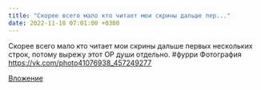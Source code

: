 ```yaml
---
title: "Скорее всего мало кто читает мои скрины дальше пер..."
date: 2022-11-18 07:01:00 +0300
---
```


Скорее всего мало кто читает мои скрины дальше первых нескольких строк, потому вырежу этот ОР души отдельно.
#фурри
Фотография
https://vk.com/photo41076938_457249277

[Вложение](https://vk.com/photo41076938_457249277)
